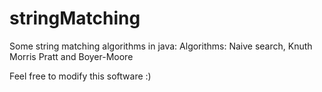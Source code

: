 # stringMatching
Some string matching algorithms in java: 
Algorithms: Naive search, Knuth Morris Pratt and Boyer-Moore

Feel free to modify this software :)
